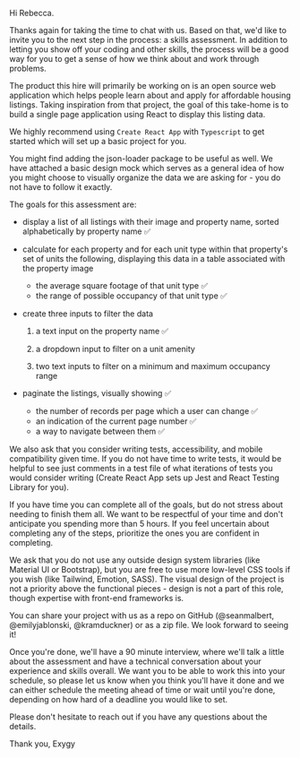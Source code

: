 


Hi Rebecca.

Thanks again for taking the time to chat with us. Based on that, we'd like to invite you to the next step in the process: a skills assessment. In addition to letting you show off your coding and other skills, the process will be a good way for you to get a sense of how we think about and work through problems.

The product this hire will primarily be working on is an open source web application which helps people learn about and apply for affordable housing listings. Taking inspiration from that project, the goal of this take-home is to build a single page application using React to display this listing data.

 We highly recommend using `Create React App` with `Typescript` to get started which will set up a basic project for you.

You might find adding the json-loader package to be useful as well. We have attached a basic design mock which serves as a general idea of how you might choose to visually organize the data we are asking for - you do not have to follow it exactly.

The goals for this assessment are:

- display a list of all listings with their image and property name, sorted alphabetically by property name ✅
- calculate for each property and for each unit type within that property's set of units the following, displaying this data in a table associated with the property image
  - the average square footage of that unit type ✅
  - the range of possible occupancy of that unit type ✅
- create three inputs to filter the data

  1) a text input on the property name ✅

  2) a dropdown input to filter on a unit amenity

  3) two text inputs to filter on a minimum and maximum occupancy range

- paginate the listings, visually showing ✅
  - the number of records per page which a user can change ✅
  - an indication of the current page number ✅
  - a way to navigate between them ✅

We also ask that you consider writing tests, accessibility, and mobile compatibility given time. If you do not have time to write tests, it would be helpful to see just comments in a test file of what iterations of tests you would consider writing (Create React App sets up Jest and React Testing Library for you).

If you have time you can complete all of the goals, but do not stress about needing to finish them all. We want to be respectful of your time and don't anticipate you spending more than 5 hours. If you feel uncertain about completing any of the steps, prioritize the ones you are confident in completing.

We ask that you do not use any outside design system libraries (like Material UI or Bootstrap), but you are free to use more low-level CSS tools if you wish (like Tailwind, Emotion, SASS). The visual design of the project is not a priority above the functional pieces - design is not a part of this role, though expertise with front-end frameworks is.

You can share your project with us as a repo on GitHub (@seanmalbert, @emilyjablonski, @kramduckner) or as a zip file. We look forward to seeing it!

Once you're done, we'll have a 90 minute interview, where we'll talk a little about the assessment and have a technical conversation about your experience and skills overall. We want you to be able to work this into your schedule, so please let us know when you think you'll have it done and we can either schedule the meeting ahead of time or wait until you're done, depending on how hard of a deadline you would like to set.

Please don't hesitate to reach out if you have any questions about the details.

Thank you,
Exygy